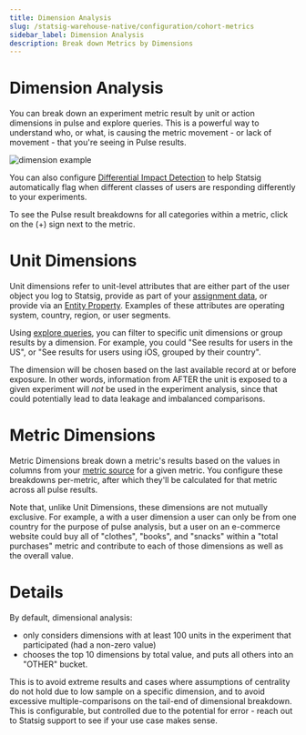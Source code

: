 ```yaml
---
title: Dimension Analysis
slug: /statsig-warehouse-native/configuration/cohort-metrics
sidebar_label: Dimension Analysis
description: Break down Metrics by Dimensions
---
```


# Dimension Analysis

You can break down an experiment metric result by unit or action dimensions in pulse and explore queries. This is a powerful way to understand who, or what, is causing the metric movement - or lack of movement - that you're seeing in Pulse results.

![dimension example](https://github.com/user-attachments/assets/550ac5d6-5e83-42aa-9db7-8618c200beef)

You can also configure [Differential Impact Detection](/experiments-plus/differential-impact-detection) to help Statsig automatically flag when different classes of users are responding differently to your experiments.

To see the Pulse result breakdowns for all categories within a metric, click on the (+) sign next to the metric.

# Unit Dimensions

Unit dimensions refer to unit-level attributes that are either part of the user object you log to Statsig, provide as part of your [assignment data](./assignment-sources.md), or provide via an [Entity Property](./entity-properties.md). Examples of these attributes are operating system, country, region, or user segments.

Using [explore queries](/pulse/custom-queries), you can filter to specific unit dimensions or group results by a dimension. For example, you could "See results for users in the US", or "See results for users using iOS, grouped by their country".

The dimension will be chosen based on the last available record at or before exposure. In other words, information from AFTER the unit is exposed to a given experiment will _not_ be used in the experiment analysis, since that could potentially lead to data leakage and imbalanced comparisons.

# Metric Dimensions

Metric Dimensions break down a metric's results based on the values in columns from your [metric source](./metric-sources.md) for a given metric. You configure these breakdowns per-metric, after which they'll be calculated for that metric across all pulse results.

Note that, unlike Unit Dimensions, these dimensions are not mutually exclusive. For example, a with a user dimension a user can only be from one country for the purpose of pulse analysis, but a user on an e-commerce website could buy all of "clothes", "books", and "snacks" within a "total purchases" metric and contribute to each of those dimensions as well as the overall value.

# Details

By default, dimensional analysis:

- only considers dimensions with at least 100 units in the experiment that participated (had a non-zero value)
- chooses the top 10 dimensions by total value, and puts all others into an "OTHER" bucket.

This is to avoid extreme results and cases where assumptions of centrality do not hold due to low sample on a specific dimension, and to avoid excessive multiple-comparisons on the tail-end of dimensional breakdown. This is configurable, but controlled due to the potential for error - reach out to Statsig support to see if your use case makes sense.
